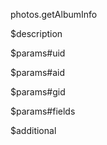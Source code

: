 photos.getAlbumInfo

$description


$params#uid


$params#aid


$params#gid


$params#fields


$additional
